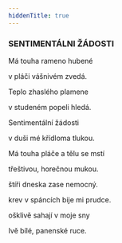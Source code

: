 ```yaml
---
hiddenTitle: true
---
```


### SENTIMENTÁLNI ŽÁDOSTI

Má touha rameno hubené 

v pláči vášnivém zvedá. 

Teplo zhaslého plamene 

v studeném popeli hledá.

Sentimentální žádosti 

v duši mé křídloma tlukou. 

Má touha pláče a tělu se mstí 

třeštivou, horečnou mukou.

štíři dneska zase nemocný. 

krev v spáncích bije mi prudce. 

ošklivě sahají v moje sny 

Ivě bílé, panenské ruce.
